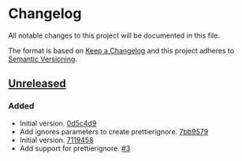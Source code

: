 # Changelog

All notable changes to this project will be documented in this file.

The format is based on [Keep a Changelog](http://keepachangelog.com/)
and this project adheres to [Semantic Versioning](http://semver.org/).

## [Unreleased](https://github.com/atomist-skills/prettier-skill/tree/HEAD)

### Added

-   Initial version. [0d5c4d9](https://github.com/atomist-skills/prettier-skill/commit/0d5c4d90acb24e3b8bcf5c7438d71178eeb770bc)
-   Add ignores parameters to create prettierignore. [7bb9579](https://github.com/atomist-skills/prettier-skill/commit/7bb9579551d19799ab211942d15e288cce3af1fc)
-   Initial version. [7119458](https://github.com/atomist-skills/prettier-skill/commit/7119458b22670193158a36fd1e8fdfdf46422136)
-   Add support for prettierignore. [#3](https://github.com/atomist-skills/prettier-skill/issues/3)
